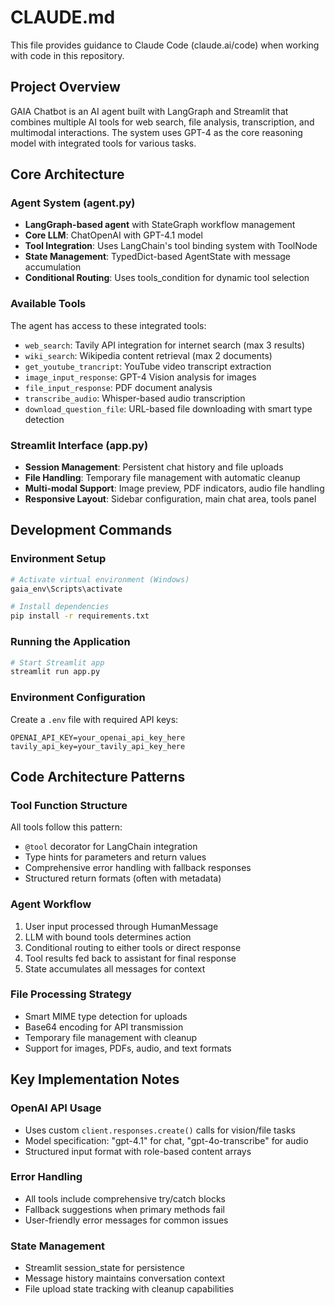 # CLAUDE.md

This file provides guidance to Claude Code (claude.ai/code) when working with code in this repository.

## Project Overview
GAIA Chatbot is an AI agent built with LangGraph and Streamlit that combines multiple AI tools for web search, file analysis, transcription, and multimodal interactions. The system uses GPT-4 as the core reasoning model with integrated tools for various tasks.

## Core Architecture

### Agent System (agent.py)
- **LangGraph-based agent** with StateGraph workflow management
- **Core LLM**: ChatOpenAI with GPT-4.1 model
- **Tool Integration**: Uses LangChain's tool binding system with ToolNode
- **State Management**: TypedDict-based AgentState with message accumulation
- **Conditional Routing**: Uses tools_condition for dynamic tool selection

### Available Tools
The agent has access to these integrated tools:
- `web_search`: Tavily API integration for internet search (max 3 results)
- `wiki_search`: Wikipedia content retrieval (max 2 documents)
- `get_youtube_trancript`: YouTube video transcript extraction
- `image_input_response`: GPT-4 Vision analysis for images
- `file_input_response`: PDF document analysis
- `transcribe_audio`: Whisper-based audio transcription
- `download_question_file`: URL-based file downloading with smart type detection

### Streamlit Interface (app.py)
- **Session Management**: Persistent chat history and file uploads
- **File Handling**: Temporary file management with automatic cleanup
- **Multi-modal Support**: Image preview, PDF indicators, audio file handling
- **Responsive Layout**: Sidebar configuration, main chat area, tools panel

## Development Commands

### Environment Setup
```bash
# Activate virtual environment (Windows)
gaia_env\Scripts\activate

# Install dependencies
pip install -r requirements.txt
```

### Running the Application
```bash
# Start Streamlit app
streamlit run app.py
```

### Environment Configuration
Create a `.env` file with required API keys:
```
OPENAI_API_KEY=your_openai_api_key_here
tavily_api_key=your_tavily_api_key_here
```

## Code Architecture Patterns

### Tool Function Structure
All tools follow this pattern:
- `@tool` decorator for LangChain integration
- Type hints for parameters and return values
- Comprehensive error handling with fallback responses
- Structured return formats (often with metadata)

### Agent Workflow
1. User input processed through HumanMessage
2. LLM with bound tools determines action
3. Conditional routing to either tools or direct response
4. Tool results fed back to assistant for final response
5. State accumulates all messages for context

### File Processing Strategy
- Smart MIME type detection for uploads
- Base64 encoding for API transmission
- Temporary file management with cleanup
- Support for images, PDFs, audio, and text formats

## Key Implementation Notes

### OpenAI API Usage
- Uses custom `client.responses.create()` calls for vision/file tasks
- Model specification: "gpt-4.1" for chat, "gpt-4o-transcribe" for audio
- Structured input format with role-based content arrays

### Error Handling
- All tools include comprehensive try/catch blocks
- Fallback suggestions when primary methods fail
- User-friendly error messages for common issues

### State Management
- Streamlit session_state for persistence
- Message history maintains conversation context
- File upload state tracking with cleanup capabilities